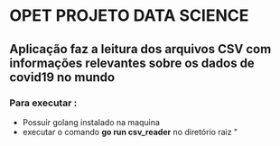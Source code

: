 # OPET PROJETO DATA SCIENCE

## Aplicação faz a leitura dos arquivos CSV com informações relevantes sobre os dados de covid19 no mundo

### Para executar :
 - Possuir golang instalado na maquina
 - executar o comando **go run csv_reader** no diretório raiz "
